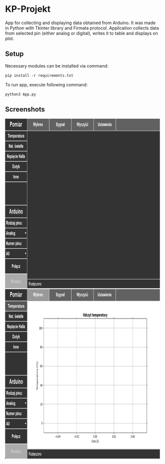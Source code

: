 # KP-Projekt

App for collecting and displaying data obtained from Arduino. It was made in Python with Tkinter library and Firmata protocol.
Application collects data from selected pin (either analog or digital), writes it to table and displays on plot.

## Setup
Necessary modules can be installed via command:
```
pip install -r requirements.txt
```
To run app, execute following command:
```
python3 App.py
```

## Screenshots
<img src="/screenshots/app.jpg" width="800" height="550" />
<img src="/screenshots/app_plot.jpg" width="800" height="550" />
